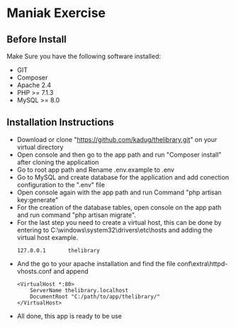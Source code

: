 # Maniak Exercise

## Before Install

Make Sure you have the following software installed:

- GIT
- Composer
- Apache 2.4
- PHP >= 7.1.3
- MySQL >= 8.0

## Installation Instructions

- Download or clone "https://github.com/kadug/thelibrary.git" on your virtual directory
- Open console and then go to the app path and run "Composer install" after cloning the application
- Go to root app path and Rename .env.example to .env
- Go to MySQL and create database for the application and add conection configuration to the ".env" file
- Open console again with the app path and run Command "php artisan key:generate" 
- For the creation of the database tables, open console on the app path and run command "php artisan migrate".
- For the last step you need to create a virtual host, this can be done by entering to C:\windows\system32\drivers\etc\hosts and adding the virtual host example. 
	```
	127.0.0.1		thelibrary
	```
- And the go to your apache installation and find the file conf\extra\httpd-vhosts.conf and append 
	```
	<VirtualHost *:80>
		ServerName thelibrary.localhost	
		DocumentRoot "C:/path/to/app/thelibrary/" 
	</VirtualHost>
	```
- All done, this app is ready to be use